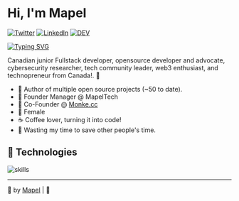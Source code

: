 # Hi, I'm Mapel


 [![Twitter](https://img.shields.io/badge/Twitter-%231DA1F2.svg?&style=flat-square&logo=twitter&logoColor=white)](https://twitter.com/warengonzaga) [![LinkedIn](https://img.shields.io/badge/LinkedIn-%230077B5.svg?&style=flat-square&logo=linkedin&logoColor=white)](https://linkedin.com/in/warengonzaga) [![DEV](https://img.shields.io/badge/DEV-%23000000.svg?&style=flat-square&logo=dev.to&logoColor=white)](https://dev.to/mxven) 

[![Typing SVG](https://readme-typing-svg.demolab.com?font=Fira+Code&pause=1000&color=F791E2&width=435&lines=Hey+I'm+Mapel%F0%9F%91%8B%F0%9F%8F%BB)](https://git.io/typing-svg)

Canadian junior Fullstack developer, opensource developer and advocate, cybersecurity researcher, tech community leader, web3 enthusiast, and technopreneur from Canada!. 💖

- 💝 Author of multiple open source projects (~50 to date).
- 💼 Founder Manager @ MapelTech
- 🤝 Co-Founder @ [Monke.cc](monke.cc)
- 💜 Female
- ☕ Coffee lover, turning it into code!
- 🎯 Wasting my time to save other people's time.



## 🔧 Technologies

![skills](https://skillicons.dev/icons?i=html,kotlin,java,mysql,css,docker,md,git,figma,bash,cloudflare,py)


---

💖 by [Mapel](https://github.com/mxven) | 💜
